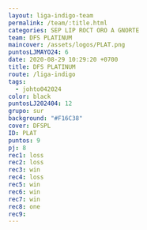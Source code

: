 ```yaml
---
layout: liga-indigo-team
permalink: /team/:title.html
categories: SEP LIP ROCT ORO A GNORTE
team: DFS PLATINUM
maincover: /assets/logos/PLAT.png
puntosLJMAYO24: 6
date: 2020-08-29 10:29:20 +0700
title: DFS PLATINUM
route: /liga-indigo
tags:
  - johto042024
color: black
puntosLJ202404: 12
grupo: sur
background: "#F16C38"
cover: DFSPL
ID: PLAT
puntos: 9
pj: 8
rec1: loss
rec2: loss
rec3: win
rec4: loss
rec5: win
rec6: win
rec7: win
rec8: one
rec9:
---
```

